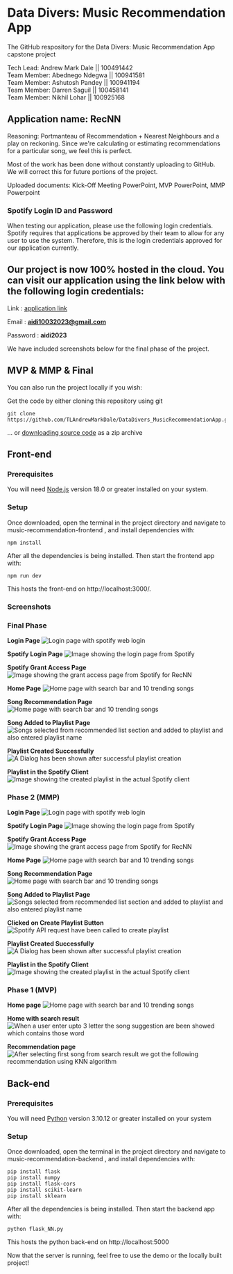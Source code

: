 
# Data Divers: Music Recommendation App
The GitHub respository for the Data Divers: Music Recommendation App capstone project

Tech Lead: Andrew Mark Dale || 100491442<br />
Team Member: Abednego Ndegwa || 100941581<br />
Team Member: Ashutosh Pandey || 100941194<br />
Team Member: Darren Saguil || 100458141<br />
Team Member: Nikhil Lohar || 100925168

## Application name: RecNN

Reasoning: Portmanteau of Recommendation + Nearest Neighbours and a play on reckoning. Since we're calculating or estimating recommendations for a particular song, we feel this is perfect.

Most of the work has been done without constantly uploading to GitHub. We will correct this for future portions of the project.

Uploaded documents:
Kick-Off Meeting PowerPoint, MVP PowerPoint, MMP Powerpoint

### Spotify Login ID and Password

When testing our application, please use the following login credentials. Spotify requires that applications be approved by their team to allow for any user to use the system. Therefore, this is the login credentials approved for our application currently. 

## **Our project is now 100% hosted in the cloud. You can visit our application using the link below with the following login credentials:**

Link : [application link](recnn.app) 

Email : **aidi10032023@gmail.com**

Password : **aidi2023**

We have included screenshots below for the final phase of the project.

## **MVP** & **MMP** & **Final**

You can also run the project locally if you wish:

Get the code by either cloning this repository using git

    git clone https://github.com/TLAndrewMarkDale/DataDivers_MusicRecommendationApp.git


... or [downloading source code](https://github.com/TLAndrewMarkDale/DataDivers_MusicRecommendationApp/archive/refs/heads/dev.zip) as a zip archive

## Front-end

###  Prerequisites

You will need [Node.js](https://nodejs.org) version 18.0 or greater installed on your system.

### Setup

Once downloaded, open the terminal in the project directory and navigate to music-recommendation-frontend , and install dependencies with:

    npm install

After all the dependencies is being installed. Then start the frontend app with:

    npm run dev

This hosts the front-end on http://localhost:3000/.

### Screenshots

### Final Phase

**Login Page**
![Login page with spotify web login](https://github.com/TLAndrewMarkDale/DataDivers_MusicRecommendationApp/blob/dev/screenshot/1.png)

**Spotify Login Page**
![Image showing the login page from Spotify](https://github.com/TLAndrewMarkDale/DataDivers_MusicRecommendationApp/blob/main/screenshot/spotifylogin.png)

**Spotify Grant Access Page**
![Image showing the grant access page from Spotify for RecNN](https://github.com/TLAndrewMarkDale/DataDivers_MusicRecommendationApp/blob/main/screenshot/grantaccess.png)

**Home Page**
![Home page with search bar and 10 trending songs](https://github.com/TLAndrewMarkDale/DataDivers_MusicRecommendationApp/blob/dev/screenshot/2%20after%20login.png)

**Song Recommendation Page**
![Home page with search bar and 10 trending songs](https://github.com/TLAndrewMarkDale/DataDivers_MusicRecommendationApp/blob/dev/screenshot/3%20song%20selection.png)

**Song Added to Playlist Page**
![Songs selected from recommended list section and added to playlist and also entered playlist name](https://github.com/TLAndrewMarkDale/DataDivers_MusicRecommendationApp/blob/dev/screenshot/final%20recc%20page.png)

**Playlist Created Successfully**
![A Dialog has been shown after successful playlist creation ](https://github.com/TLAndrewMarkDale/DataDivers_MusicRecommendationApp/blob/dev/screenshot/final%20playlist%20success.png)

**Playlist in the Spotify Client**
![Image showing the created playlist in the actual Spotify client](https://github.com/TLAndrewMarkDale/DataDivers_MusicRecommendationApp/blob/dev/screenshot/spotifylinkpage.png)


### Phase 2 (MMP)

**Login Page**
![Login page with spotify web login](https://github.com/TLAndrewMarkDale/DataDivers_MusicRecommendationApp/blob/dev/screenshot/1.png)

**Spotify Login Page**
![Image showing the login page from Spotify](https://github.com/TLAndrewMarkDale/DataDivers_MusicRecommendationApp/blob/main/screenshot/spotifylogin.png)

**Spotify Grant Access Page**
![Image showing the grant access page from Spotify for RecNN](https://github.com/TLAndrewMarkDale/DataDivers_MusicRecommendationApp/blob/main/screenshot/grantaccess.png)

**Home Page**
![Home page with search bar and 10 trending songs](https://github.com/TLAndrewMarkDale/DataDivers_MusicRecommendationApp/blob/dev/screenshot/2%20after%20login.png)

**Song Recommendation Page**
![Home page with search bar and 10 trending songs](https://github.com/TLAndrewMarkDale/DataDivers_MusicRecommendationApp/blob/dev/screenshot/3%20song%20selection.png)

**Song Added to Playlist Page**
![Songs selected from recommended list section and added to playlist and also entered playlist name](https://github.com/TLAndrewMarkDale/DataDivers_MusicRecommendationApp/blob/dev/screenshot/4%20songs%20added%20to%20playlist.png)

**Clicked on Create Playlist Button**
![Spotify API request have been called to create playlist](https://github.com/TLAndrewMarkDale/DataDivers_MusicRecommendationApp/blob/dev/screenshot/5%20Sent%20request%20for%20playlist%20creation.png)

**Playlist Created Successfully**
![A Dialog has been shown after successful playlist creation ](https://github.com/TLAndrewMarkDale/DataDivers_MusicRecommendationApp/blob/dev/screenshot/Playlist%20Create%20successfully.png)

**Playlist in the Spotify Client**
![Image showing the created playlist in the actual Spotify client](https://github.com/TLAndrewMarkDale/DataDivers_MusicRecommendationApp/blob/main/screenshot/playlistcreated.PNG)

### Phase 1 (MVP)

**Home page**
![Home page with search bar and 10 trending songs](https://github.com/TLAndrewMarkDale/DataDivers_MusicRecommendationApp/blob/dev/screenshot/Home.png)

**Home with search result**
![When a user enter upto 3 letter the song suggestion are been showed which contains those word](https://github.com/TLAndrewMarkDale/DataDivers_MusicRecommendationApp/blob/dev/screenshot/Home%20with%20search%20bar.png)

**Recommendation page**
![After selecting first song from search result we got the following recommendation using KNN algorithm](https://github.com/TLAndrewMarkDale/DataDivers_MusicRecommendationApp/blob/dev/screenshot/Recommendation.png)

## Back-end

###  Prerequisites

You will need [Python](https://www.python.org/downloads/) version 3.10.12 or greater installed on your system

### Setup

Once downloaded, open the terminal in the project directory and navigate to music-recommendation-backend , and install dependencies with:

    pip install flask
    pip install numpy
    pip install flask-cors
    pip install scikit-learn
    pip install sklearn


After all the dependencies is being installed. Then start the backend app with:

    python flask_NN.py

This hosts the python back-end on http://localhost:5000

Now that the server is running, feel free to use the demo or the locally built project!
